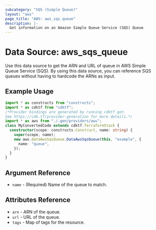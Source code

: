 ```yaml
---
subcategory: "SQS (Simple Queue)"
layout: "aws"
page_title: "AWS: aws_sqs_queue"
description: |-
  Get information on an Amazon Simple Queue Service (SQS) Queue
---
```


# Data Source: aws_sqs_queue

Use this data source to get the ARN and URL of queue in AWS Simple Queue Service (SQS).
By using this data source, you can reference SQS queues without having to hardcode
the ARNs as input.

## Example Usage

```typescript
import * as constructs from "constructs";
import * as cdktf from "cdktf";
/*Provider bindings are generated by running cdktf get.
See https://cdk.tf/provider-generation for more details.*/
import * as aws from "./.gen/providers/aws";
class MyConvertedCode extends cdktf.TerraformStack {
  constructor(scope: constructs.Construct, name: string) {
    super(scope, name);
    new aws.dataAwsSqsQueue.DataAwsSqsQueue(this, "example", {
      name: "queue",
    });
  }
}

```

## Argument Reference

* `name` - (Required) Name of the queue to match.

## Attributes Reference

* `arn` - ARN of the queue.
* `url` - URL of the queue.
* `tags` - Map of tags for the resource.

<!-- cache-key: cdktf-0.17.0-pre.15 input-907e357a924515990ec72d472e4aa3118c58c926eccb94d4403e9cb7468682e5 -->
